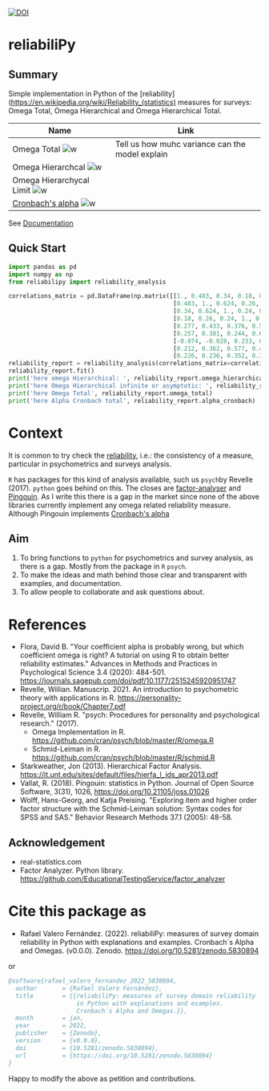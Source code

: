 [![DOI](https://zenodo.org/badge/445846537.svg)](https://zenodo.org/badge/latestdoi/445846537)

# reliabiliPy

## Summary
Simple implementation in Python of the [reliability](https://en.wikipedia.org/wiki/Reliability_(statistics) measures for surveys: Omega Total,
Omega Hierarchical and Omega Hierarchical Total.

| Name                                                                                                                    | Link                                            | 
|-------------------------------------------------------------------------------------------------------------------------|-------------------------------------------------|
| Omega Total    ![w](https://latex.codecogs.com/svg.latex?\omega_{t})                                                    | Tell us how muhc variance can the model explain |
| Omega Hierarchcal  ![w](https://latex.codecogs.com/svg.latex?\omega_{h})                                                ||
| Omega Hierarchycal Limit ![w](https://latex.codecogs.com/svg.latex?\omega_{h_{\infty}})                                 |                                                 |
| [Cronbach's alpha](https://en.wikipedia.org/wiki/Cronbach%27s_alpha)  ![w](https://latex.codecogs.com/svg.latex?\alpha) |                                                 |


See [Documentation](https://rafaelvalero.github.io/OmegaPy/)
## Quick Start

```python
import pandas as pd
import numpy as np
from reliabilipy import reliability_analysis

correlations_matrix = pd.DataFrame(np.matrix([[1., 0.483, 0.34, 0.18, 0.277, 0.257, -0.074, 0.212, 0.226],
                                              [0.483, 1., 0.624, 0.26, 0.433, 0.301, -0.028, 0.362, 0.236],
                                              [0.34, 0.624, 1., 0.24, 0.376, 0.244, 0.233, 0.577, 0.352],
                                              [0.18, 0.26, 0.24, 1., 0.534, 0.654, 0.165, 0.411, 0.306],
                                              [0.277, 0.433, 0.376, 0.534, 1., 0.609, 0.041, 0.3, 0.239],
                                              [0.257, 0.301, 0.244, 0.654, 0.609, 1., 0.133, 0.399, 0.32],
                                              [-0.074, -0.028, 0.233, 0.165, 0.041, 0.133, 1., 0.346, 0.206],
                                              [0.212, 0.362, 0.577, 0.411, 0.3, 0.399, 0.346, 1., 0.457],
                                              [0.226, 0.236, 0.352, 0.306, 0.239, 0.32, 0.206, 0.457, 1.]]))
reliability_report = reliability_analysis(correlations_matrix=correlations_matrix)
reliability_report.fit()
print('here omega Hierarchical: ', reliability_report.omega_hierarchical)
print('here Omega Hierarchical infinite or asymptotic: ', reliability_report.omega_hierarchical_asymptotic)
print('here Omega Total', reliability_report.omega_total)
print('here Alpha Cronbach total', reliability_report.alpha_cronbach)
```

# Context
It is common to try check the [reliability](https://en.wikipedia.org/wiki/Reliability_(statistics)), i.e.: the consistency of 
a measure, particular in psychometrics and surveys analysis. 

`R` has packages for this kind of analysis available, such us `psych`by Revelle (2017). `python` goes behind on this.
The closes are [factor-analyser](https://github.com/EducationalTestingService/factor_analyzer) and [Pingouin](https://pingouin-stats.org/index.html).
As I write this there is a gap in the market since none of the above libraries currently implement any 
 omega related reliability measure. Although Pingouin implements [Cronbach's alpha](https://en.wikipedia.org/wiki/Cronbach%27s_alpha)

## Aim
1. To bring functions to ```python``` for psychometrics and survey analysis, as there is a gap. Mostly from the package in `R` `psych`.
2. To make the ideas and math behind those clear and transparent with examples, and documentation.
3. To allow people to collaborate and ask questions about.

# References
* Flora, David B. "Your coefficient alpha is probably wrong, but which coefficient omega is right? A tutorial on using R to obtain better reliability estimates." Advances in Methods and Practices in Psychological Science 3.4 (2020): 484-501. https://journals.sagepub.com/doi/pdf/10.1177/2515245920951747 
* Revelle, Willian. Manuscrip. 2021. An introduction to psychometric theory with applications in R.
https://personality-project.org/r/book/Chapter7.pdf 
* Revelle, William R. "psych: Procedures for personality and psychological research." (2017). 
    * Omega Implementation in R. https://github.com/cran/psych/blob/master/R/omega.R
    * Schmid-Leiman in R. https://github.com/cran/psych/blob/master/R/schmid.R 
* Starkweather, Jon (2013). Hierarchical Factor Analysis. https://it.unt.edu/sites/default/files/hierfa_l_jds_apr2013.pdf
* Vallat, R. (2018). Pingouin: statistics in Python. Journal of Open Source Software, 3(31), 1026, https://doi.org/10.21105/joss.01026
* Wolff, Hans-Georg, and Katja Preising. "Exploring item and higher order factor structure with the Schmid-Leiman solution: Syntax codes for SPSS and SAS." Behavior Research Methods 37.1 (2005): 48-58.

## Acknowledgement
* real-statistics.com
* Factor Analyzer. Python library. https://github.com/EducationalTestingService/factor_analyzer 

# Cite this package as
* Rafael Valero Fernández. (2022). reliabiliPy: measures of survey domain
reliability in Python with explanations and examples. 
Cronbach´s Alpha and Omegas. (v0.0.0). 
Zenodo. https://doi.org/10.5281/zenodo.5830894

or
```bibtex
@software{rafael_valero_fernandez_2022_5830894,
  author       = {Rafael Valero Fernández},
  title        = {{reliabiliPy: measures of survey domain reliability 
                   in Python with explanations and examples.
                   Cronbach´s Alpha and Omegas.}},
  month        = jan,
  year         = 2022,
  publisher    = {Zenodo},
  version      = {v0.0.0},
  doi          = {10.5281/zenodo.5830894},
  url          = {https://doi.org/10.5281/zenodo.5830894}
}
```
Happy to modify the above as petition and contributions.